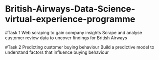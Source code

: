 # British-Airways-Data-Science-virtual-experience-programme

#Task 1
Web scraping to gain company insights
Scrape and analyse customer review data to uncover findings for British Airways

#Task 2
Predicting customer buying behaviour
Build a predictive model to understand factors that influence buying behaviour
